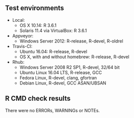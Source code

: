 ## Test environments

* Local:
  * OS X 10.14: R 3.6.1
  * Solaris 11.4 via VirtualBox: R 3.6.1
* Appveyor:
  * Windows Server 2012: R-release, R-devel, R-oldrel
* Travis-CI:
  * Ubuntu 16.04: R-release, R-devel
  * OS X, with and without homebrew: R-release, R-devel
* Rhub:
  * Windows Server 2008 R2 SP1, R-devel, 32/64 bit
  * Ubuntu Linux 16.04 LTS, R-release, GCC
  * Fedora Linux, R-devel, clang, gfortran
  * Debian Linux, R-devel, GCC ASAN/UBSAN


## R CMD check results
There were no ERRORs, WARNINGs or NOTEs.  
